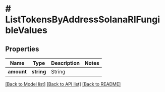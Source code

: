 # # ListTokensByAddressSolanaRIFungibleValues

## Properties

Name | Type | Description | Notes
------------ | ------------- | ------------- | -------------
**amount** | **string** | String |

[[Back to Model list]](../../README.md#models) [[Back to API list]](../../README.md#endpoints) [[Back to README]](../../README.md)
